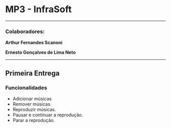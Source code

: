 # MP3 - InfraSoft

---

### Colaboradores:

**Arthur Fernandes Scanoni**

**Ernesto Gonçalves de Lima Neto**

---

## Primeira Entrega

### Funcionalidades
- Adicionar músicas
- Remover músicas.
- Reproduzir músicas.
- Pausar e continuar a reprodução.
- Parar a reprodução.
